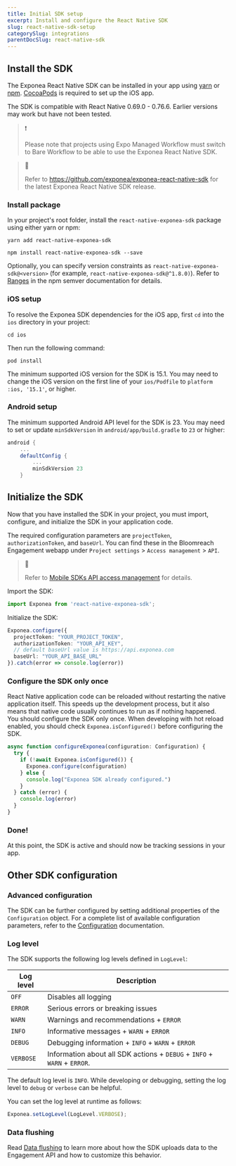 ```yaml
---
title: Initial SDK setup
excerpt: Install and configure the React Native SDK
slug: react-native-sdk-setup
categorySlug: integrations
parentDocSlug: react-native-sdk
---
```


## Install the SDK

The Exponea React Native SDK can be installed in your app using [yarn](https://yarnpkg.com/) or [npm](https://www.npmjs.com/). [CocoaPods](https://cocoapods.org/) is required to set up the iOS app.

The SDK is compatible with React Native 0.69.0 - 0.76.6. Earlier versions may work but have not been tested.

> ❗️
>
> Please note that projects using Expo Managed Workflow must switch to Bare Workflow to be able to use the Exponea React Native SDK.

> 📘
>
> Refer to https://github.com/exponea/exponea-react-native-sdk for the latest Exponea React Native SDK release.

### Install package

In your project's root folder, install the `react-native-exponea-sdk` package using either yarn or npm:

```shell yarn
yarn add react-native-exponea-sdk
```

```shell npm
npm install react-native-exponea-sdk --save
```

Optionally, you can specify version constraints as `react-native-exponea-sdk@<version>` (for example, `react-native-exponea-sdk@^1.8.0)`). Refer to [Ranges](https://github.com/npm/node-semver#versions) in the npm semver documentation for details.  

### iOS setup

To resolve the Exponea SDK dependencies for the iOS app, first `cd` into the `ios` directory in your project:

```shell
cd ios
```

Then run the following command:

```shell
pod install
```

The minimum supported iOS version for the SDK is 15.1. You may need to change the iOS version on the first line of your `ios/Podfile` to `platform :ios, '15.1'`, or higher.

### Android setup

The minimum supported Android API level for the SDK is 23. You may need to set or update `minSdkVersion` in `android/app/build.gradle` to `23` or higher:

```gradle
android {
    ...
    defaultConfig {
        ...
        minSdkVersion 23
    }
```

## Initialize the SDK

Now that you have installed the SDK in your project, you must import, configure, and initialize the SDK in your application code.

The required configuration parameters are `projectToken`, `authorizationToken`, and `baseUrl`. You can find these in the Bloomreach Engagement webapp under `Project settings` > `Access management` > `API`.

> 📘
>
> Refer to [Mobile SDKs API access management](https://documentation.bloomreach.com/engagement/docs/mobile-sdks-api-access-management) for details.

Import the SDK:

```typescript
import Exponea from 'react-native-exponea-sdk';
```

Initialize the SDK:

```typescript
Exponea.configure({
  projectToken: "YOUR_PROJECT_TOKEN",
  authorizationToken: "YOUR_API_KEY",
  // default baseUrl value is https://api.exponea.com
  baseUrl: "YOUR_API_BASE_URL" 
}).catch(error => console.log(error))
```

### Configure the SDK only once

React Native application code can be reloaded without restarting the native application itself. This speeds up the development process, but it also means that native code usually continues to run as if nothing happened. You should configure the SDK only once. When developing with hot reload enabled, you should check `Exponea.isConfigured()` before configuring the SDK.

```typescript
async function configureExponea(configuration: Configuration) {
  try {
    if (!await Exponea.isConfigured()) {
      Exponea.configure(configuration)
    } else {
      console.log("Exponea SDK already configured.")
    }
  } catch (error) {
    console.log(error)
  }
}
```

### Done!

At this point, the SDK is active and should now be tracking sessions in your app.

## Other SDK configuration

### Advanced configuration

The SDK can be further configured by setting additional properties of the `Configuration` object. For a complete list of available configuration parameters, refer to the [Configuration](https://documentation.bloomreach.com/engagement/docs/react-native-sdk-configuration) documentation.

### Log level

The SDK supports the following log levels defined in `LogLevel`:

| Log level | Description |
| ----------| ----------- |
| `OFF`     | Disables all logging |
| `ERROR`   | Serious errors or breaking issues |
| `WARN` | Warnings and recommendations + `ERROR` |
| `INFO`    | Informative messages + `WARN` + `ERROR` |
| `DEBUG`   | Debugging information + `INFO` + `WARN` + `ERROR`  |
| `VERBOSE` | Information about all SDK actions + `DEBUG` + `INFO` + `WARN` + `ERROR`. |

The default log level is `INFO`. While developing or debugging, setting the log level to `debug` or `verbose` can be helpful.

You can set the log level at runtime as follows:

```typescript
Exponea.setLogLevel(LogLevel.VERBOSE);
```

### Data flushing

Read [Data flushing](https://documentation.bloomreach.com/engagement/docs/react-native-sdk-data-flushing) to learn more about how the SDK uploads data to the Engagement API and how to customize this behavior.
